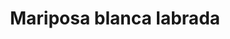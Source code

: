 ---
title: Mariposa blanca labrada
date: 
draft: false

# descripcion
description : Dije de plata 925 y nácar

materials: Plata 925

color: Plateado y nácar blanco

dimensions: 3,7cm largo

code: 02-25-0623

type: "Dijes"

categories: []

price: $5.080,00

price_eftvo: $4.320,00

# Images
# first image will be shown in the product page
images:
  # - image: "images/path_to_image"
  # La ubicacion de las imagenes es imagenes/Dijes/Dijes.Nácar/02-25-0623-mariposa-blanca-labrada
  - image: "./images/dijes/nácar/02-25-0623.JPG"
---